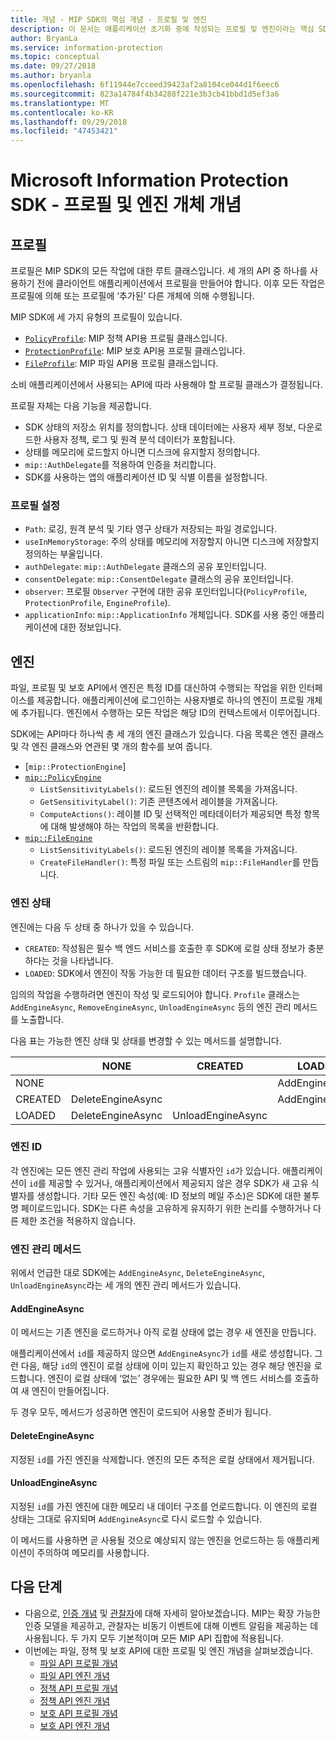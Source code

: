 ```yaml
---
title: 개념 - MIP SDK의 핵심 개념 - 프로필 및 엔진
description: 이 문서는 애플리케이션 초기화 중에 작성되는 프로필 및 엔진이라는 핵심 SDK 개념을 이해하는 데 도움이 됩니다.
author: BryanLa
ms.service: information-protection
ms.topic: conceptual
ms.date: 09/27/2018
ms.author: bryanla
ms.openlocfilehash: 6f11944e7cceed39423af2a8104ce044d1f6eec6
ms.sourcegitcommit: 823a14784f4b34288f221e3b3cb41bbd1d5ef3a6
ms.translationtype: MT
ms.contentlocale: ko-KR
ms.lasthandoff: 09/29/2018
ms.locfileid: "47453421"
---
```

# <a name="microsoft-information-protection-sdk---profile-and-engine-object-concepts"></a>Microsoft Information Protection SDK - 프로필 및 엔진 개체 개념

## <a name="profiles"></a>프로필

프로필은 MIP SDK의 모든 작업에 대한 루트 클래스입니다. 세 개의 API 중 하나를 사용하기 전에 클라이언트 애플리케이션에서 프로필을 만들어야 합니다. 이후 모든 작업은 프로필에 의해 또는 프로필에 ‘추가된’ 다른 개체에 의해 수행됩니다.

MIP SDK에 세 가지 유형의 프로필이 있습니다.

- [`PolicyProfile`](reference/class_mip_policyprofile.md): MIP 정책 API용 프로필 클래스입니다.
- [`ProtectionProfile`](reference/class_mip_protectionprofile.md): MIP 보호 API용 프로필 클래스입니다.
- [`FileProfile`](reference/class_mip_fileprofile.md): MIP 파일 API용 프로필 클래스입니다.

소비 애플리케이션에서 사용되는 API에 따라 사용해야 할 프로필 클래스가 결정됩니다.

프로필 자체는 다음 기능을 제공합니다.

- SDK 상태의 저장소 위치를 정의합니다. 상태 데이터에는 사용자 세부 정보, 다운로드한 사용자 정책, 로그 및 원격 분석 데이터가 포함됩니다.
- 상태를 메모리에 로드할지 아니면 디스크에 유지할지 정의합니다.
- `mip::AuthDelegate`를 적용하여 인증을 처리합니다.
- SDK를 사용하는 앱의 애플리케이션 ID 및 식별 이름을 설정합니다.

### <a name="profile-settings"></a>프로필 설정

- `Path`: 로깅, 원격 분석 및 기타 영구 상태가 저장되는 파일 경로입니다.
- `useInMemoryStorage`: 주의 상태를 메모리에 저장할지 아니면 디스크에 저장할지 정의하는 부울입니다.
- `authDelegate`: `mip::AuthDelegate` 클래스의 공유 포인터입니다. 
- `consentDelegate`: `mip::ConsentDelegate` 클래스의 공유 포인터입니다. 
- `observer`: 프로필 `Observer` 구현에 대한 공유 포인터입니다(`PolicyProfile`, `ProtectionProfile`, `EngineProfile`).
- `applicationInfo`: `mip::ApplicationInfo` 개체입니다. SDK를 사용 중인 애플리케이션에 대한 정보입니다.

## <a name="engines"></a>엔진

파일, 프로필 및 보호 API에서 엔진은 특정 ID를 대신하여 수행되는 작업을 위한 인터페이스를 제공합니다. 애플리케이션에 로그인하는 사용자별로 하나의 엔진이 프로필 개체에 추가됩니다. 엔진에서 수행하는 모든 작업은 해당 ID의 컨텍스트에서 이루어집니다.

SDK에는 API마다 하나씩 총 세 개의 엔진 클래스가 있습니다. 다음 목록은 엔진 클래스 및 각 엔진 클래스와 연관된 몇 개의 함수를 보여 줍니다.

- [`mip::ProtectionEngine`]
- [`mip::PolicyEngine`](reference/class_mip_policyengine.md)
  - `ListSensitivityLabels()`: 로드된 엔진의 레이블 목록을 가져옵니다.
  - `GetSensitivityLabel()`: 기존 콘텐츠에서 레이블을 가져옵니다.
  - `ComputeActions()`: 레이블 ID 및 선택적인 메타데이터가 제공되면 특정 항목에 대해 발생해야 하는 작업의 목록을 반환합니다.
- [`mip::FileEngine`](reference/class_mip_fileengine.md)
  - `ListSensitivityLabels()`: 로드된 엔진의 레이블 목록을 가져옵니다.
  - `CreateFileHandler()`: 특정 파일 또는 스트림의 `mip::FileHandler`를 만듭니다.

### <a name="engine-states"></a>엔진 상태

엔진에는 다음 두 상태 중 하나가 있을 수 있습니다.

- `CREATED`: 작성됨은 필수 백 엔드 서비스를 호출한 후 SDK에 로컬 상태 정보가 충분하다는 것을 나타냅니다.
- `LOADED`: SDK에서 엔진이 작동 가능한 데 필요한 데이터 구조를 빌드했습니다.

임의의 작업을 수행하려면 엔진이 작성 및 로드되어야 합니다. `Profile` 클래스는 `AddEngineAsync`, `RemoveEngineAsync`, `UnloadEngineAsync` 등의 엔진 관리 메서드를 노출합니다.

다음 표는 가능한 엔진 상태 및 상태를 변경할 수 있는 메서드를 설명합니다.

|         | NONE              | CREATED           | LOADED         |
|---------|-------------------|-------------------|----------------|
| NONE    |                   |                   | AddEngineAsync |
| CREATED | DeleteEngineAsync |                   | AddEngineAsync |
| LOADED  | DeleteEngineAsync | UnloadEngineAsync |                |

### <a name="engine-id"></a>엔진 ID

각 엔진에는 모든 엔진 관리 작업에 사용되는 고유 식별자인 `id`가 있습니다. 애플리케이션이 `id`를 제공할 수 있거나, 애플리케이션에서 제공되지 않은 경우 SDK가 새 고유 식별자를 생성합니다. 기타 모든 엔진 속성(예: ID 정보의 메일 주소)은 SDK에 대한 불투명 페이로드입니다. SDK는 다른 속성을 고유하게 유지하기 위한 논리를 수행하거나 다른 제한 조건을 적용하지 않습니다.

### <a name="engine-management-methods"></a>엔진 관리 메서드

위에서 언급한 대로 SDK에는 `AddEngineAsync`, `DeleteEngineAsync`, `UnloadEngineAsync`라는 세 개의 엔진 관리 메서드가 있습니다.

#### <a name="addengineasync"></a>AddEngineAsync

이 메서드는 기존 엔진을 로드하거나 아직 로컬 상태에 없는 경우 새 엔진을 만듭니다.

애플리케이션에서 `id`를 제공하지 않으면 `AddEngineAsync`가 `id`를 새로 생성합니다. 그런 다음, 해당 `id`의 엔진이 로컬 상태에 이미 있는지 확인하고 있는 경우 해당 엔진을 로드합니다. 엔진이 로컬 상태에 ‘없는’ 경우에는 필요한 API 및 백 엔드 서비스를 호출하여 새 엔진이 만들어집니다.

두 경우 모두, 메서드가 성공하면 엔진이 로드되어 사용할 준비가 됩니다.

#### <a name="deleteengineasync"></a>DeleteEngineAsync

지정된 `id`를 가진 엔진을 삭제합니다. 엔진의 모든 추적은 로컬 상태에서 제거됩니다.

#### <a name="unloadengineasync"></a>UnloadEngineAsync

지정된 `id`를 가진 엔진에 대한 메모리 내 데이터 구조를 언로드합니다. 이 엔진의 로컬 상태는 그대로 유지되며 `AddEngineAsync`로 다시 로드할 수 있습니다.

이 메서드를 사용하면 곧 사용될 것으로 예상되지 않는 엔진을 언로드하는 등 애플리케이션이 주의하여 메모리를 사용합니다.

## <a name="next-steps"></a>다음 단계

- 다음으로, [인증 개념](concept-authentication-cpp.md) 및 [관찰자](concept-async-observers.md)에 대해 자세히 알아보겠습니다. MIP는 확장 가능한 인증 모델을 제공하고, 관찰자는 비동기 이벤트에 대해 이벤트 알림을 제공하는 데 사용됩니다. 두 가지 모두 기본적이며 모든 MIP API 집합에 적용됩니다.
- 이번에는 파일, 정책 및 보호 API에 대한 프로필 및 엔진 개념을 살펴보겠습니다.
  - [파일 API 프로필 개념](concept-profile-engine-file-profile-cpp.md)
  - [파일 API 엔진 개념](concept-profile-engine-file-engine-cpp.md)
  - [정책 API 프로필 개념](concept-profile-engine-file-profile-cpp.md)
  - [정책 API 엔진 개념](concept-profile-engine-file-engine-cpp.md)
  - [보호 API 프로필 개념](concept-profile-engine-file-profile-cpp.md)
  - [보호 API 엔진 개념](concept-profile-engine-file-engine-cpp.md)  
